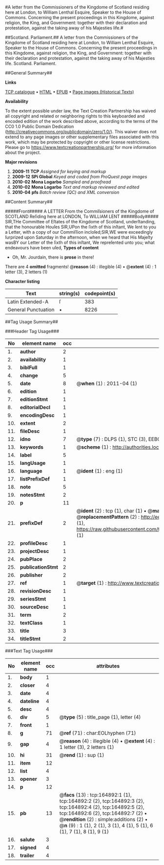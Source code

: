 #A letter from the Commissioners of the Kingdome of Scotland residing here at London, to William Lenthal Esquire, Speaker to the House of Commons. Concerning the present proceedings in this Kingdome, against religion, the King, and Government: together with their declaration and protestation, against the taking away of his Majesties life.#

##Scotland. Parliament.##
A letter from the Commissioners of the Kingdome of Scotland residing here at London, to William Lenthal Esquire, Speaker to the House of Commons. Concerning the present proceedings in this Kingdome, against religion, the King, and Government: together with their declaration and protestation, against the taking away of his Majesties life.
Scotland. Parliament.

##General Summary##

**Links**

[TCP catalogue](http://www.ota.ox.ac.uk/tcp/)  • 
[HTML](http://tei.it.ox.ac.uk/tcp/Texts-HTML/free/A92/A92456.html)  • 
[EPUB](http://tei.it.ox.ac.uk/tcp/Texts-EPUB/free/A92/A92456.epub) • 
[Page images (Historical Texts)](https://historicaltexts.jisc.ac.uk/eebo-99865007e)

**Availability**

To the extent possible under law, the Text Creation Partnership has waived all copyright and related or neighboring rights to this keyboarded and encoded edition of the work described above, according to the terms of the CC0 1.0 Public Domain Dedication (http://creativecommons.org/publicdomain/zero/1.0/). This waiver does not extend to any page images or other supplementary files associated with this work, which may be protected by copyright or other license restrictions. Please go to https://www.textcreationpartnership.org/ for more information about the project.

**Major revisions**

1. __2009-11__ __TCP__ *Assigned for keying and markup*
1. __2009-12__ __SPi Global__ *Keyed and coded from ProQuest page images*
1. __2010-02__ __Mona Logarbo__ *Sampled and proofread*
1. __2010-02__ __Mona Logarbo__ *Text and markup reviewed and edited*
1. __2010-04__ __pfs__ *Batch review (QC) and XML conversion*

##Content Summary##

#####Front#####
A LETTER From the Commiſsioners of the Kingdome of SCOTLAND Reſiding here at LONDON, To WILLIAM LENT
#####Body#####
SIR,THe Committee of Eſtates of the Kingdome of Scotland, underſtanding, that the honourable Houſes SIR,UPon the ſixth of this inſtant, We ſent to you a Letter, with a copy of our Commiſſion incloſed;SIR,WE were exceedingly ſurprized upon Saturday in the afternoon, when we heard that His Majeſty wasBY our Letter of the ſixth of this inſtant, We repreſented unto you; what endeavours have been uſed,
**Types of content**

  * Oh, Mr. Jourdain, there is **prose** in there!

There are 4 **omitted** fragments! 
 @__reason__ (4) : illegible (4)  •  @__extent__ (4) : 1 letter (3), 2 letters (1)

**Character listing**


|Text|string(s)|codepoint(s)|
|---|---|---|
|Latin Extended-A|ſ|383|
|General Punctuation|•|8226|

##Tag Usage Summary##

###Header Tag Usage###

|No|element name|occ|attributes|
|---|---|---|---|
|1.|__author__|2||
|2.|__availability__|1||
|3.|__biblFull__|1||
|4.|__change__|5||
|5.|__date__|8| @__when__ (1) : 2011-04 (1)|
|6.|__edition__|1||
|7.|__editionStmt__|1||
|8.|__editorialDecl__|1||
|9.|__encodingDesc__|1||
|10.|__extent__|2||
|11.|__fileDesc__|1||
|12.|__idno__|7| @__type__ (7) : DLPS (1), STC (3), EEBO-CITATION (1), PROQUEST (1), VID (1)|
|13.|__keywords__|1| @__scheme__ (1) : http://authorities.loc.gov/ (1)|
|14.|__label__|5||
|15.|__langUsage__|1||
|16.|__language__|1| @__ident__ (1) : eng (1)|
|17.|__listPrefixDef__|1||
|18.|__note__|5||
|19.|__notesStmt__|2||
|20.|__p__|11||
|21.|__prefixDef__|2| @__ident__ (2) : tcp (1), char (1)  •  @__matchPattern__ (2) : ([0-9\-]+):([0-9IVX]+) (1), (.+) (1)  •  @__replacementPattern__ (2) : http://eebo.chadwyck.com/downloadtiff?vid=$1&page=$2 (1), https://raw.githubusercontent.com/textcreationpartnership/Texts/master/tcpchars.xml#$1 (1)|
|22.|__profileDesc__|1||
|23.|__projectDesc__|1||
|24.|__pubPlace__|2||
|25.|__publicationStmt__|2||
|26.|__publisher__|2||
|27.|__ref__|1| @__target__ (1) : http://www.textcreationpartnership.org/docs/. (1)|
|28.|__revisionDesc__|1||
|29.|__seriesStmt__|1||
|30.|__sourceDesc__|1||
|31.|__term__|2||
|32.|__textClass__|1||
|33.|__title__|3||
|34.|__titleStmt__|2||


###Text Tag Usage###

|No|element name|occ|attributes|
|---|---|---|---|
|1.|__body__|1||
|2.|__closer__|4||
|3.|__date__|4||
|4.|__dateline__|4||
|5.|__desc__|4||
|6.|__div__|5| @__type__ (5) : title_page (1), letter (4)|
|7.|__front__|1||
|8.|__g__|71| @__ref__ (71) : char:EOLhyphen (71)|
|9.|__gap__|4| @__reason__ (4) : illegible (4)  •  @__extent__ (4) : 1 letter (3), 2 letters (1)|
|10.|__hi__|31| @__rend__ (1) : sup (1)|
|11.|__item__|12||
|12.|__list__|4||
|13.|__opener__|3||
|14.|__p__|12||
|15.|__pb__|13| @__facs__ (13) : tcp:164892:1 (1), tcp:164892:2 (2), tcp:164892:3 (2), tcp:164892:4 (2), tcp:164892:5 (2), tcp:164892:6 (2), tcp:164892:7 (2)  •  @__rendition__ (2) : simple:additions (2)  •  @__n__ (9) : 1 (1), 2 (1), 3 (1), 4 (1), 5 (1), 6 (1), 7 (1), 8 (1), 9 (1)|
|16.|__salute__|3||
|17.|__signed__|4||
|18.|__trailer__|4||
